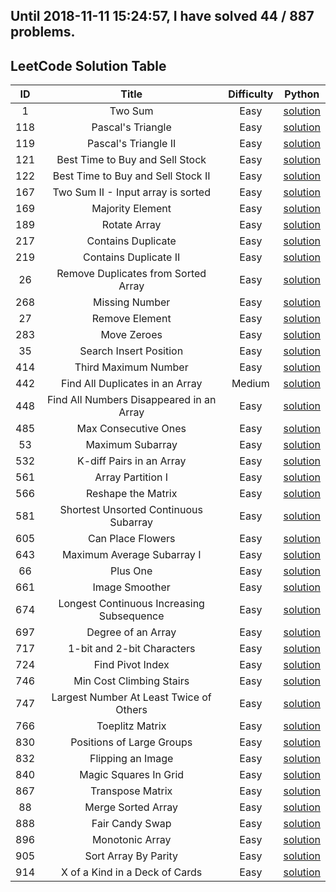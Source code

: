 Until 2018-11-11 15:24:57, I have solved 44 / 887 problems. 
----------------
## LeetCode Solution Table
| ID | Title | Difficulty | Python |
|:---:|:---:|:---:|:---:|
|1| Two Sum|Easy|[solution](array/1.%20Two%20Sum.py)|
|118| Pascal's Triangle|Easy|[solution](array/118.%20Pascal's%20Triangle.py)|
|119| Pascal's Triangle II|Easy|[solution](array/119.%20Pascal's%20Triangle%20II.py)|
|121| Best Time to Buy and Sell Stock|Easy|[solution](array/121.%20Best%20Time%20to%20Buy%20and%20Sell%20Stock.py)|
|122| Best Time to Buy and Sell Stock II|Easy|[solution](array/122.%20Best%20Time%20to%20Buy%20and%20Sell%20Stock%20II.py)|
|167| Two Sum II - Input array is sorted|Easy|[solution](array/167.%20Two%20Sum%20II%20-%20Input%20array%20is%20sorted.py)|
|169| Majority Element|Easy|[solution](array/169.%20Majority%20Element.py)|
|189| Rotate Array|Easy|[solution](array/189.%20Rotate%20Array.py)|
|217| Contains Duplicate|Easy|[solution](array/217.%20Contains%20Duplicate.py)|
|219| Contains Duplicate II|Easy|[solution](array/219.%20Contains%20Duplicate%20II.py)|
|26| Remove Duplicates from Sorted Array|Easy|[solution](array/26.%20Remove%20Duplicates%20from%20Sorted%20Array.py)|
|268| Missing Number|Easy|[solution](array/268.%20Missing%20Number.py)|
|27| Remove Element|Easy|[solution](array/27.%20Remove%20Element.py)|
|283| Move Zeroes|Easy|[solution](array/283.%20Move%20Zeroes.py)|
|35| Search Insert Position|Easy|[solution](array/35.%20Search%20Insert%20Position.py)|
|414| Third Maximum Number|Easy|[solution](array/414.%20Third%20Maximum%20Number.py)|
|442| Find All Duplicates in an Array|Medium|[solution](array/442.%20Find%20All%20Duplicates%20in%20an%20Array.py)|
|448| Find All Numbers Disappeared in an Array|Easy|[solution](array/448.%20Find%20All%20Numbers%20Disappeared%20in%20an%20Array.py)|
|485| Max Consecutive Ones|Easy|[solution](array/485.%20Max%20Consecutive%20Ones.py)|
|53| Maximum Subarray|Easy|[solution](array/53.%20Maximum%20Subarray.py)|
|532| K-diff Pairs in an Array|Easy|[solution](array/532.%20K-diff%20Pairs%20in%20an%20Array.py)|
|561| Array Partition I|Easy|[solution](array/561.%20Array%20Partition%20I.py)|
|566| Reshape the Matrix|Easy|[solution](array/566.%20Reshape%20the%20Matrix.py)|
|581| Shortest Unsorted Continuous Subarray|Easy|[solution](array/581.%20Shortest%20Unsorted%20Continuous%20Subarray.py)|
|605| Can Place Flowers|Easy|[solution](array/605.%20Can%20Place%20Flowers.py)|
|643| Maximum Average Subarray I|Easy|[solution](array/643.%20Maximum%20Average%20Subarray%20I.py)|
|66| Plus One|Easy|[solution](array/66.%20Plus%20One.py)|
|661| Image Smoother|Easy|[solution](array/661.%20Image%20Smoother.py)|
|674| Longest Continuous Increasing Subsequence|Easy|[solution](array/674.%20Longest%20Continuous%20Increasing%20Subsequence.py)|
|697| Degree of an Array|Easy|[solution](array/697.%20Degree%20of%20an%20Array.py)|
|717| 1-bit and 2-bit Characters|Easy|[solution](array/717.%201-bit%20and%202-bit%20Characters.py)|
|724| Find Pivot Index|Easy|[solution](array/724.%20Find%20Pivot%20Index.py)|
|746| Min Cost Climbing Stairs|Easy|[solution](array/746.%20Min%20Cost%20Climbing%20Stairs.py)|
|747| Largest Number At Least Twice of Others|Easy|[solution](array/747.%20Largest%20Number%20At%20Least%20Twice%20of%20Others.py)|
|766| Toeplitz Matrix|Easy|[solution](array/766.%20Toeplitz%20Matrix.py)|
|830| Positions of Large Groups|Easy|[solution](array/830.%20Positions%20of%20Large%20Groups.py)|
|832| Flipping an Image|Easy|[solution](array/832.%20Flipping%20an%20Image.py)|
|840| Magic Squares In Grid|Easy|[solution](array/840.%20Magic%20Squares%20In%20Grid.py)|
|867| Transpose Matrix|Easy|[solution](array/867.%20Transpose%20Matrix.py)|
|88| Merge Sorted Array|Easy|[solution](array/88.%20Merge%20Sorted%20Array.py)|
|888| Fair Candy Swap|Easy|[solution](array/888.%20Fair%20Candy%20Swap.py)|
|896| Monotonic Array|Easy|[solution](array/896.%20Monotonic%20Array.py)|
|905| Sort Array By Parity|Easy|[solution](array/905.%20Sort%20Array%20By%20Parity.py)|
|914| X of a Kind in a Deck of Cards|Easy|[solution](array/914.%20X%20of%20a%20Kind%20in%20a%20Deck%20of%20Cards.py)|
